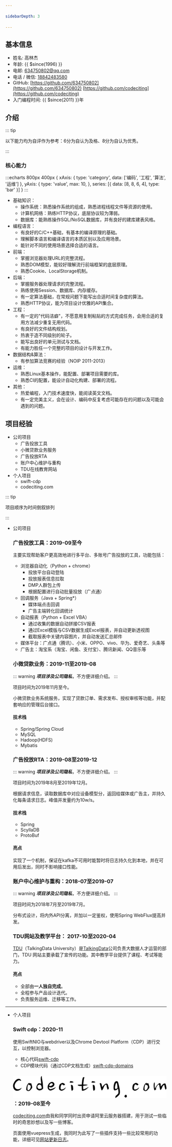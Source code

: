 ```yaml
---

sidebarDepth: 3

---
```


## 基本信息

- 姓名: 高林杰
- 年龄: {{ $since(1996) }}
- 电邮: [634750802@qq.com](mailto:高林杰<634750802@qq.com>)
- 电话 / 微信: [18842483580](tel:18842483580)
- GitHub: [https://github.com/634750802](https://github.com/634750802)
          [https://github.com/codeciting](https://github.com/codeciting)
- 入门编程时间: {{ $since(2011) }}年

## 介绍

::: tip

以下能力均为自评作为参考：6分为自认为及格、8分为自认为优秀。

:::

### 核心能力

:::echarts 800px 400px
{
  xAxis: {
    type: 'category',
      data: ['编码', '工程', '算法', '运维']
  },
  yAxis: {
    type: 'value',
    max: 10,
  },
  series: [{
    data: [8, 8, 6, 4],
    type: 'bar'
  }]
}
:::

- 基础知识：
  - 操作系统：熟悉操作系统的组成，熟悉进程线程文件等资源的使用。
  - 计算机网络：熟练HTTP协议，底层协议较为薄弱。
  - 数据库：能熟练操作SQL/NoSQL数据库，并有良好的建库建表风格。
- 编程语言：
  - 有良好的C/C++基础，有基本的编译原理的基础。
  - 理解脚本语言和编译语言的本质区别以及应用场景。
  - 能针对不同的使用场景选择合适的语言。
- 前端：
  - 掌握浏览器处理URL的完整流程。
  - 熟悉DOM模型，能较好理解流行前端框架的底层原理。
  - 熟悉Cookie、LocalStorage机制。
- 后端：
  - 掌握服务器处理请求的完整流程。
  - 熟练使用Session、数据库、内存缓存。
  - 有一定算法基础，在常规问题下能写出合适时间复杂度的算法。
  - 熟悉HTTP协议，能为项目设计优雅的API集合。
- 工程：
  - 有一定的"代码洁癖"，不愿意用复制粘贴的方式完成任务，会用合适的复用方法减少重复无用代码。
  - 有良好的文件结构规划。
  - 热衷于造不同级别的轮子。
  - 能写出良好的单元测试与文档。
  - 有能力胜任一个完整的项目的设计与开发工作。
- 数据结构&算法：
  - 有参加算法竞赛的经验（NOIP 2011-2013）
- 运维：
  - 熟悉Linux基本操作，能配置、部署项目需要的库。
  - 熟悉CI的配置，能设计自动化构建、部署的流程。
- 其他：
  - 热爱编程，入门技术速度快，能阅读英文文档。
  - 有一定完美主义，会在设计、编码中反复考虑可能存在的问题以及可能会遇到的问题。

## 项目经验

- 公司项目
  - 广告投放工具
  - 小微贷款业务服务
  - 广告投放RTA
  - 账户中心维护与重构
  - TDU在线教育网站
- 个人项目
  - swift-cdp
  - codeciting.com

::: tip

项目顺序为时间倒叙排列

:::

- 公司项目
  
  ### 广告投放工具：2019-09至今
    
    主要实现帮助客户更高效地进行多平台、多账号广告投放的工具，功能包括：
    - 浏览器自动化（Python + chrome）
      - 投放平台自动登陆
      - 投放报表信息拉取
      - DMP人群包上传
      - 根据配置进行自动批量投放（广点通）
    - 回调服务（Java + Spring*）
      - 媒体端点击回调
      - 广告主端转化回调统计
    - 自动报表（Python + Excel VBA）
      - 通过收集的数据自动拼接CSV报表
      - 通过Excel模版与CSV数据生成Excel报表，并自动更新透视图
      - 截取报表中关键内容图片，并自动发送汇总邮件
    - 媒体平台：广点通（腾讯）、小米、OPPO、vivo、华为、爱奇艺、头条等
    - 广告主：淘宝系（淘宝、闲鱼、支付宝）、腾讯新闻、QQ音乐等

  ### 小微贷款业务：2019-11至2019-08      
    
    ::: warning
    ***项目涉及公司隐私***，不方便详细介绍。
    :::
        
    项目时间为2019年11月至今。
    
    小微贷款业务系统服务，实现了贷款订单、需求发布、授权审核等功能，并配套响应的管理后台接口。
    
    #### 技术栈
    
    - Spring/Spring Cloud
    - MySQL
    - Hadoop(HDFS)
    - Mybatis
  
  ### 广告投放RTA：2019-08至2019-12
    
    ::: warning
    ***项目涉及公司隐私***，不方便详细介绍。
    :::
    
    项目时间为2019年8月至2019年12月。
    
    根据请求信息，读取数据库中对应设备模型分，返回给媒体或广告主，并持久化每条请求日志。峰值并发量约为10w/s。
    
    #### 技术栈
    
    - Spring
    - ScyllaDB
    - ProtoBuf
    
    #### 亮点
    
    实现了一个机制，保证在kafka不可用时能暂时将日志持久化到本地，并在可用后发出，同时不影响接口性能。

  ### 账户中心维护与重构：2018-07至2019-07
    
    ::: warning
    ***项目涉及公司隐私***，不方便详细介绍。
    :::
        
    项目时间为2018年7月至2019年7月。
    
    分布式设计，将内外API分离，并加以一定鉴权，使用Spring WebFlux提高并发。
    
  ### TDU网站及教学平台： 2017-10至2020-04
    
    [TDU](https://edu.talkingdata.com)（TalkingData University）是[TalkingData](https://www.talkingdata.com)公司负责大数据人才运营的部门，TDU
    网站主要承载了宣传的功能。其中教学平台提供了课程、考试等能力。
    
    #### 亮点
    
    - 全部由**一人独自完成**。
    - 全程参与产品设计迭代。
    - 负责服务运维、迁移等工作。

---

- 个人项目
  ### Swift cdp：2020-11
    使用SwiftNIO与webdriver以及Chrome Devtool Platform（CDP）进行交互，以控制浏览器。
    - 核心代码[swift-cdp](https://github.com/634750802/swift-cdp)
    - CDP模块代码（通过CDP文档生成）[swift-cdp-domains](https://github.com/634750802/swift-cdp-domains)

  ### ![Codeciting.com](../../../.vuepress/public/site-icon.svg)：2019-08至今
    
    [codeciting.com](https://www.codeciting.com)由我和同学同时出资申请阿里云服务器搭建，用于测试一些临时的奇思妙想以及写一些博客。
    
    页面使用vuepress生成，我同时为此写了一些插件支持一些比较常用的功能，详细可见[网站更新日志](../../../changelog.md)。
